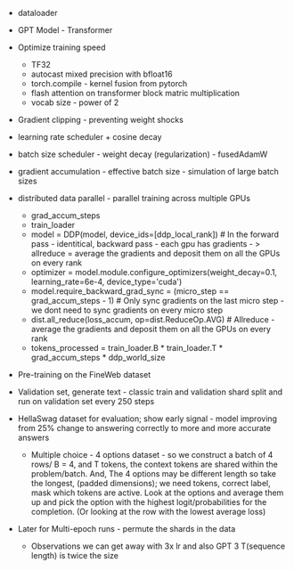 - dataloader
- GPT Model - Transformer
- Optimize training speed
  - TF32
  - autocast mixed precision with bfloat16
  - torch.compile - kernel fusion from pytorch
  - flash attention on transformer block matric multiplication
  - vocab size - power of 2

- Gradient clipping - preventing weight shocks
- learning rate scheduler + cosine decay
- batch size scheduler - weight decay (regularization) - fusedAdamW
- gradient accumulation - effective batch size - simulation of large batch sizes
- distributed data parallel - parallel training across multiple GPUs
   - grad_accum_steps
   - train_loader
   - model = DDP(model, device_ids=[ddp_local_rank])  # In the forward pass - identitical, backward pass - each gpu has gradients - > allreduce = average the gradients and deposit them on all the GPUs on every rank
   - optimizer = model.module.configure_optimizers(weight_decay=0.1, learning_rate=6e-4, device_type='cuda')
   - model.require_backward_grad_sync = (micro_step == grad_accum_steps - 1)  # Only sync gradients on the last micro step - we dont need to sync gradients on every micro step
   - dist.all_reduce(loss_accum, op=dist.ReduceOp.AVG)  # Allreduce - average the gradients and deposit them on all the GPUs on every rank
   - tokens_processed = train_loader.B * train_loader.T * grad_accum_steps * ddp_world_size

- Pre-training on the FineWeb dataset
- Validation set, generate text - classic train and validation shard split and run on validation set every 250 steps
- HellaSwag dataset for evaluation; show early signal - model improving from 25%  change to answering correctly to more and more accurate answers
   - Multiple choice - 4 options dataset - so we construct a batch of 4 rows/ B = 4, and T tokens, the context tokens are shared within the problem/batch. And, The 4 options may be different length so take the longest, (padded dimensions); we need tokens, correct label, mask which tokens are active. Look at the options and average them up and pick the option with the highest logit/probabilities for the completion. (Or looking at the row with the lowest average loss)
- Later for Multi-epoch runs - permute the shards in the data
   - Observations we can get away with 3x lr and also GPT 3 T(sequence length) is twice the size 


